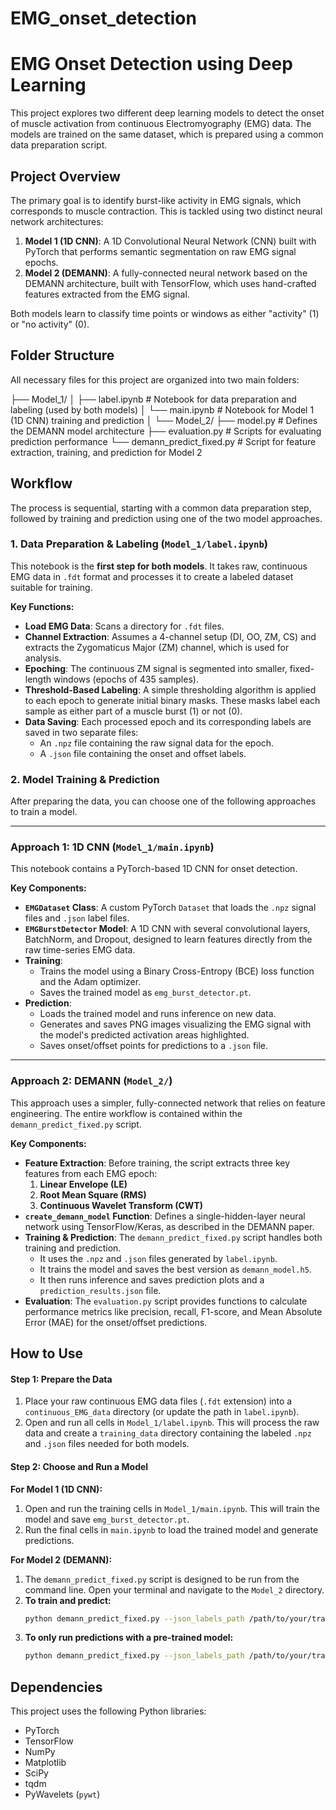 # EMG_onset_detection
# EMG Onset Detection using Deep Learning

This project explores two different deep learning models to detect the onset of muscle activation from continuous Electromyography (EMG) data. The models are trained on the same dataset, which is prepared using a common data preparation script.

## Project Overview

The primary goal is to identify burst-like activity in EMG signals, which corresponds to muscle contraction. This is tackled using two distinct neural network architectures:

1.  **Model 1 (1D CNN)**: A 1D Convolutional Neural Network (CNN) built with PyTorch that performs semantic segmentation on raw EMG signal epochs.
2.  **Model 2 (DEMANN)**: A fully-connected neural network based on the DEMANN architecture, built with TensorFlow, which uses hand-crafted features extracted from the EMG signal.

Both models learn to classify time points or windows as either "activity" (1) or "no activity" (0).

## Folder Structure

All necessary files for this project are organized into two main folders:


├── Model_1/
│   ├── label.ipynb       # Notebook for data preparation and labeling (used by both models)
│   └── main.ipynb        # Notebook for Model 1 (1D CNN) training and prediction
│
└── Model_2/
    ├── model.py                  # Defines the DEMANN model architecture
    ├── evaluation.py             # Scripts for evaluating prediction performance
    └── demann_predict_fixed.py   # Script for feature extraction, training, and prediction for Model 2


## Workflow

The process is sequential, starting with a common data preparation step, followed by training and prediction using one of the two model approaches.

### 1. Data Preparation & Labeling (`Model_1/label.ipynb`)

This notebook is the **first step for both models**. It takes raw, continuous EMG data in `.fdt` format and processes it to create a labeled dataset suitable for training.

**Key Functions:**

* **Load EMG Data**: Scans a directory for `.fdt` files.
* **Channel Extraction**: Assumes a 4-channel setup (DI, OO, ZM, CS) and extracts the Zygomaticus Major (ZM) channel, which is used for analysis.
* **Epoching**: The continuous ZM signal is segmented into smaller, fixed-length windows (epochs of 435 samples).
* **Threshold-Based Labeling**: A simple thresholding algorithm is applied to each epoch to generate initial binary masks. These masks label each sample as either part of a muscle burst (1) or not (0).
* **Data Saving**: Each processed epoch and its corresponding labels are saved in two separate files:
    * An `.npz` file containing the raw signal data for the epoch.
    * A `.json` file containing the onset and offset labels.

### 2. Model Training & Prediction

After preparing the data, you can choose one of the following approaches to train a model.

---

### Approach 1: 1D CNN (`Model_1/main.ipynb`)

This notebook contains a PyTorch-based 1D CNN for onset detection.

**Key Components:**

* **`EMGDataset` Class**: A custom PyTorch `Dataset` that loads the `.npz` signal files and `.json` label files.
* **`EMGBurstDetector` Model**: A 1D CNN with several convolutional layers, BatchNorm, and Dropout, designed to learn features directly from the raw time-series EMG data.
* **Training**:
    * Trains the model using a Binary Cross-Entropy (BCE) loss function and the Adam optimizer.
    * Saves the trained model as `emg_burst_detector.pt`.
* **Prediction**:
    * Loads the trained model and runs inference on new data.
    * Generates and saves PNG images visualizing the EMG signal with the model's predicted activation areas highlighted.
    * Saves onset/offset points for predictions to a `.json` file.

---

### Approach 2: DEMANN (`Model_2/`)

This approach uses a simpler, fully-connected network that relies on feature engineering. The entire workflow is contained within the `demann_predict_fixed.py` script.

**Key Components:**

* **Feature Extraction**: Before training, the script extracts three key features from each EMG epoch:
    1.  **Linear Envelope (LE)**
    2.  **Root Mean Square (RMS)**
    3.  **Continuous Wavelet Transform (CWT)**
* **`create_demann_model` Function**: Defines a single-hidden-layer neural network using TensorFlow/Keras, as described in the DEMANN paper.
* **Training & Prediction**: The `demann_predict_fixed.py` script handles both training and prediction.
    * It uses the `.npz` and `.json` files generated by `label.ipynb`.
    * It trains the model and saves the best version as `demann_model.h5`.
    * It then runs inference and saves prediction plots and a `prediction_results.json` file.
* **Evaluation**: The `evaluation.py` script provides functions to calculate performance metrics like precision, recall, F1-score, and Mean Absolute Error (MAE) for the onset/offset predictions.

## How to Use

#### Step 1: Prepare the Data

1.  Place your raw continuous EMG data files (`.fdt` extension) into a `continuous_EMG_data` directory (or update the path in `label.ipynb`).
2.  Open and run all cells in `Model_1/label.ipynb`. This will process the raw data and create a `training_data` directory containing the labeled `.npz` and `.json` files needed for both models.

#### Step 2: Choose and Run a Model

**For Model 1 (1D CNN):**

1.  Open and run the training cells in `Model_1/main.ipynb`. This will train the model and save `emg_burst_detector.pt`.
2.  Run the final cells in `main.ipynb` to load the trained model and generate predictions.

**For Model 2 (DEMANN):**

1.  The `demann_predict_fixed.py` script is designed to be run from the command line. Open your terminal and navigate to the `Model_2` directory.
2.  **To train and predict:**
    ```bash
    python demann_predict_fixed.py --json_labels_path /path/to/your/training_data/all_burst_labels.json --output_dir demann_results --mode both
    ```
3.  **To only run predictions with a pre-trained model:**
    ```bash
    python demann_predict_fixed.py --json_labels_path /path/to/your/training_data/all_burst_labels.json --output_dir prediction_run --mode predict --model_path /path/to/your/demann_model.h5
    ```

## Dependencies

This project uses the following Python libraries:

* PyTorch
* TensorFlow
* NumPy
* Matplotlib
* SciPy
* tqdm
* PyWavelets (`pywt`)
